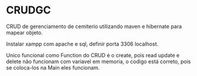 # CRUDGC
CRUD de gerenciamento de cemiterio utilizando maven e hibernate para mapear objeto.

Instalar xampp com apache e sql, definir porta 3306 localhost.

Unico funcional como Function do CRUD é o create, pois read update e delete não funcionam com variavel em memoria, o codigo está correto, pois se coloca-los na Main eles funcionam.
